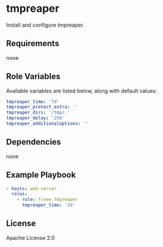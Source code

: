 tmpreaper
=========

Install and configure tmpreaper.

Requirements
------------

none

Role Variables
--------------

Available variables are listed below, along with default values:

```yaml
tmpreaper_time: '7d'
tmpreaper_protect_extra: ''
tmpreaper_dirs: '/tmp/.'
tmpreaper_delay: '256'
tmpreaper_additionaloptions: ''
```

Dependencies
------------

none

Example Playbook
----------------

```yaml
- hosts: web-server
  roles:
    - role: freee.tmpreaper
      tmpreaper_time: '1d'
```

License
-------

Apache License 2.0
